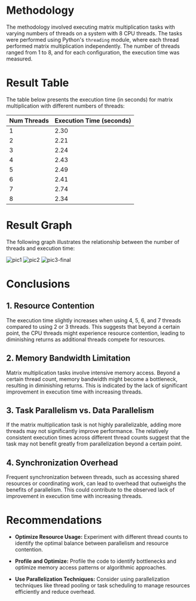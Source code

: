 # Methodology

The methodology involved executing matrix multiplication tasks with varying numbers of threads on a system with 8 CPU threads. The tasks were performed using Python's `threading` module, where each thread performed matrix multiplication independently. The number of threads ranged from 1 to 8, and for each configuration, the execution time was measured.

# Result Table

The table below presents the execution time (in seconds) for matrix multiplication with different numbers of threads:

| Num Threads | Execution Time (seconds) |
|-------------|--------------------------|
| 1           | 2.30                     |
| 2           | 2.21                     |
| 3           | 2.24                     |
| 4           | 2.43                     |
| 5           | 2.49                     |
| 6           | 2.41                     |
| 7           | 2.74                     |
| 8           | 2.34                     |

# Result Graph

The following graph illustrates the relationship between the number of threads and execution time:

![pic1](https://github.com/shreypachauri3/Multi-Threading/assets/78973003/e70512ac-eb05-4f08-ae72-9729614b7eee)
![pic2](https://github.com/shreypachauri3/Multi-Threading/assets/78973003/b8577a02-6838-4d45-a48c-acccb715a667)
![pic3-final](https://github.com/shreypachauri3/Multi-Threading/assets/78973003/74715d3d-ad32-45a3-8118-409313e54178)

# Conclusions

## 1. Resource Contention
The execution time slightly increases when using 4, 5, 6, and 7 threads compared to using 2 or 3 threads. This suggests that beyond a certain point, the CPU threads might experience resource contention, leading to diminishing returns as additional threads compete for resources.

## 2. Memory Bandwidth Limitation
Matrix multiplication tasks involve intensive memory access. Beyond a certain thread count, memory bandwidth might become a bottleneck, resulting in diminishing returns. This is indicated by the lack of significant improvement in execution time with increasing threads.

## 3. Task Parallelism vs. Data Parallelism
If the matrix multiplication task is not highly parallelizable, adding more threads may not significantly improve performance. The relatively consistent execution times across different thread counts suggest that the task may not benefit greatly from parallelization beyond a certain point.

## 4. Synchronization Overhead
Frequent synchronization between threads, such as accessing shared resources or coordinating work, can lead to overhead that outweighs the benefits of parallelism. This could contribute to the observed lack of improvement in execution time with increasing threads.

# Recommendations

- **Optimize Resource Usage:** Experiment with different thread counts to identify the optimal balance between parallelism and resource contention.
  
- **Profile and Optimize:** Profile the code to identify bottlenecks and optimize memory access patterns or algorithmic approaches.
  
- **Use Parallelization Techniques:** Consider using parallelization techniques like thread pooling or task scheduling to manage resources efficiently and reduce overhead.






